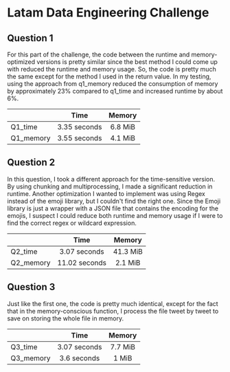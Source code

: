 # Latam Data Engineering Challenge

## Question 1

For this part of the challenge, the code between the runtime and memory-optimized versions is pretty similar since the best method I could come up with reduced the runtime and memory usage. So, the code is pretty much the same except for the method I used in the return value. In my testing, using the approach from q1_memory reduced the consumption of memory by approximately 23% compared to q1_time and increased runtime by about 6%.

|          |   Time        |  Memory   |
|:---------|:------------:|:---------:|
| Q1_time  |  3.35 seconds |  6.8 MiB |
| Q1_memory| 3.55 seconds |   4.1 MiB |

## Question 2

In this question, I took a different approach for the time-sensitive version. By using chunking and multiprocessing, I made a significant reduction in runtime. Another optimization I wanted to implement was using Regex instead of the emoji library, but I couldn't find the right one. Since the Emoji library is just a wrapper with a JSON file that contains the encoding for the emojis, I suspect I could reduce both runtime and memory usage if I were to find the correct regex or wildcard expression.

|          |   Time        |  Memory   |
|:---------|:------------:|:---------:|
| Q2_time  |  3.07 seconds |  41.3 MiB |
| Q2_memory| 11.02 seconds |   2.1 MiB |


## Question 3

Just like the first one, the code is pretty much identical, except for the fact that in the memory-conscious function, I process the file tweet by tweet to save on storing the whole file in memory.

|          |   Time        |  Memory   |
|:---------|:------------:|:---------:|
| Q3_time  |  3.07 seconds |  7.7 MiB  |
| Q3_memory|  3.6 seconds  |   1 MiB   |






